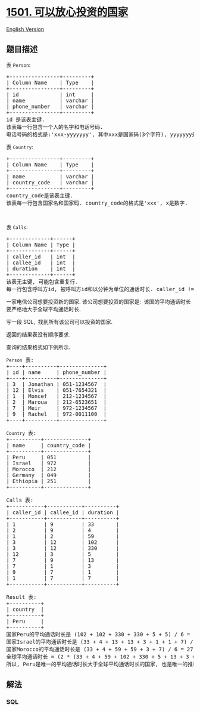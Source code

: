 # [1501. 可以放心投资的国家](https://leetcode.cn/problems/countries-you-can-safely-invest-in)

[English Version](/solution/1500-1599/1501.Countries%20You%20Can%20Safely%20Invest%20In/README_EN.md)

## 题目描述

<!-- 这里写题目描述 -->

<p>表 <code>Person</code>:</p>

<pre>
+----------------+---------+
| Column Name    | Type    |
+----------------+---------+
| id             | int     |
| name           | varchar |
| phone_number   | varchar |
+----------------+---------+
id 是该表主键.
该表每一行包含一个人的名字和电话号码.
电话号码的格式是:'xxx-yyyyyyy', 其中xxx是国家码(3个字符), yyyyyyy是电话号码(7个字符), x和y都表示数字. 同时, 国家码和电话号码都可以包含前导0.
</pre>

<p>表 <code>Country</code>:</p>

<pre>
+----------------+---------+
| Column Name    | Type    |
+----------------+---------+
| name           | varchar |
| country_code   | varchar |
+----------------+---------+
country_code是该表主键.
该表每一行包含国家名和国家码. country_code的格式是'xxx', x是数字.
</pre>

<p> </p>

<p>表 <code>Calls</code>:</p>

<pre>
+-------------+------+
| Column Name | Type |
+-------------+------+
| caller_id   | int  |
| callee_id   | int  |
| duration    | int  |
+-------------+------+
该表无主键, 可能包含重复行.
每一行包含呼叫方id, 被呼叫方id和以分钟为单位的通话时长. caller_id != callee_id
</pre>

<p>一家电信公司想要投资新的国家. 该公司想要投资的国家是:  该国的平均通话时长要严格地大于全球平均通话时长.</p>

<p>写一段 SQL,  找到所有该公司可以投资的国家.</p>

<p>返回的结果表没有顺序要求.</p>

<p>查询的结果格式如下例所示.</p>

<pre>
<code>Person</code> 表:
+----+----------+--------------+
| id | name     | phone_number |
+----+----------+--------------+
| 3  | Jonathan | 051-1234567  |
| 12 | Elvis    | 051-7654321  |
| 1  | Moncef   | 212-1234567  |
| 2  | Maroua   | 212-6523651  |
| 7  | Meir     | 972-1234567  |
| 9  | Rachel   | 972-0011100  |
+----+----------+--------------+

<code>Country</code> 表:
+----------+--------------+
| name     | country_code |
+----------+--------------+
| Peru     | 051          |
| Israel   | 972          |
| Morocco  | 212          |
| Germany  | 049          |
| Ethiopia | 251          |
+----------+--------------+

Calls 表:
+-----------+-----------+----------+
| caller_id | callee_id | duration |
+-----------+-----------+----------+
| 1         | 9         | 33       |
| 2         | 9         | 4        |
| 1         | 2         | 59       |
| 3         | 12        | 102      |
| 3         | 12        | 330      |
| 12        | 3         | 5        |
| 7         | 9         | 13       |
| 7         | 1         | 3        |
| 9         | 7         | 1        |
| 1         | 7         | 7        |
+-----------+-----------+----------+

Result 表:
+----------+
| country  |
+----------+
| Peru     |
+----------+
国家Peru的平均通话时长是 (102 + 102 + 330 + 330 + 5 + 5) / 6 = 145.666667
国家Israel的平均通话时长是 (33 + 4 + 13 + 13 + 3 + 1 + 1 + 7) / 8 = 9.37500
国家Morocco的平均通话时长是 (33 + 4 + 59 + 59 + 3 + 7) / 6 = 27.5000 
全球平均通话时长 = (2 * (33 + 4 + 59 + 102 + 330 + 5 + 13 + 3 + 1 + 7)) / 20 = 55.70000
所以, Peru是唯一的平均通话时长大于全球平均通话时长的国家, 也是唯一的推荐投资的国家.
</pre>

## 解法

<!-- 这里可写通用的实现逻辑 -->

<!-- tabs:start -->

### **SQL**

```sql

```

<!-- tabs:end -->

